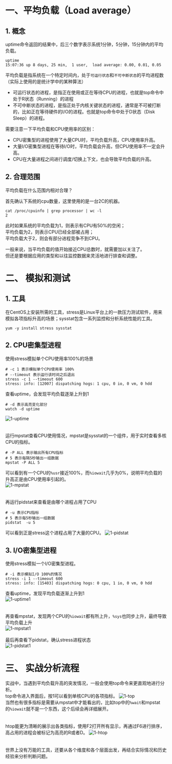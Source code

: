 # 一、平均负载（Load average）
## 1. 概念    
uptime命令返回的结果中，后三个数字表示系统1分钟，5分钟，15分钟内的平均负载。  
```
uptime
15:07:36 up 8 days, 25 min,  1 user,  load average: 0.00, 0.01, 0.05
```
平均负载是指系统在一个特定时间内，处于`可运行状态`和`不可中断状态`的平均进程数（实际上使用的是统计学中的某种算法）

- 可运行状态的进程，是指正在使用或正在等待CPU的进程，也就是top命令中处于R状态（Running）的进程
- 不可中断状态的进程，是指正处于内核关键状态的进程，通常是不可被打断的，比如正在等待硬件的I/O的进程。也就是top命令中处于D状态（Disk Sleep）的进程。  

需要注意一下平均负载和CPU使用率的区别：  
- CPU密集型的进程使用了大量CPU时，平均负载升高，CPU使用率升高。  
- 大量I/O密集型进程在等待I/O时，平均负载会升高，但CPU使用率不一定会升高。  
- CPU在大量进程之间进行调度/切换上下文，也会导致平均负载的升高。  

## 2. 合理范围
平均负载在什么范围内相对合理？  
  
首先确认下系统的cpu数量，这里使用的是一台2C的机器。 
```
cat /proc/cpuinfo | grep processor | wc -l
2
```
此时如果系统的平均负载为1，则表示有CPU有50%的空闲；  
平均负载为2，则表示CPU已经全部被占用；  
平均负载大于2，则会有部分进程竞争不到CPU。  
  
一般来说，当平均负载的值开始接近CPU总数时，就需要加以关注了。  
但还是要根据应用的类型和以往监控数据来灵活地进行排查和调整。  

# 二、 模拟和测试
## 1. 工具  
在CentOS上安装所需的工具，stress是Linux平台上的一款压力测试软件，用来模拟各项指标升高的场景；sysstat包含一系列监控和分析系统性能的工具。  
```
yum -y install stress sysstat
```
## 2. CPU密集型进程  
使用stress模拟单个CPU使用率100%的场景  
```
# -c 1 表示模拟单个CPU使用率 100%
# --timeout 表示运行该时间之后退出
stress -c 1 --timeout 600
stress: info: [12007] dispatching hogs: 1 cpu, 0 io, 0 vm, 0 hdd
```
查看uptime，会发现平均负载逐渐上升到1  
```
# -d 表示高亮变化部分
watch -d uptime  
```
![1-uptime](https://github.com/SidneyCao/Notes/blob/main/img/1-uptime.png)  
<br>
<br>
运行mpstat查看CPU使用情况，mpstat是sysstat的一个组件，用于实时查看多核CPU的指标。  
```
# -P ALL 表示输出所有CPU指标
# 5 表示每隔5秒输出一组数据
mpstat -P ALL 5
```
可以看到有一个CPU的`%usr`接近100%，而`%iowait`几乎为0%，说明平均负载的升高正是由CPU使用率引起的。  
![1-mpstat](https://github.com/SidneyCao/Notes/blob/main/img/1-mpstat.png)  
<br>
<br>
再运行pidstat来查看是由哪个进程占用了CPU   
```
# -u 表示CPU指标
# 5 表示每5秒输出一组数据
pidstat  -u 5
```
可以看到正是stress这个进程占用了大量的CPU。 
![1-pidstat](https://github.com/SidneyCao/Notes/blob/main/img/1-pidstat.png)  

## 3. I/O密集型进程
使用stress模拟一个I/O密集型进程。  
```
# -i 表示模拟I/O 100%的情况
stress -i 1 --timeout 600
stress: info: [15403] dispatching hogs: 0 cpu, 1 io, 0 vm, 0 hdd
```
查看uptime，发现平均负载逐渐上升到1  
![1-uptime1](https://github.com/SidneyCao/Notes/blob/main/img/1-uptime1.png)  
<br>
<br>
再查看mpstat，发现两个CPU的`%iowait`都有所上升，`%sys`也同步上升，最终导致平均负载上升  
![1-mpstat1](https://github.com/SidneyCao/Notes/blob/main/img/1-mpstat1.png)
<br>
<br>
最后再查看下pidstat，确认stress进程状态  
![1-pidstat1](https://github.com/SidneyCao/Notes/blob/main/img/1-pidstat1.png)
<br>

# 三、 实战分析流程  
实战中，当遇到平均负载升高的突发情况，一般会使用top命令来更直观地进行分析。  
top命令进入界面后，按1可以看到单核CPU的各项指标。
![1-top](https://github.com/SidneyCao/Notes/blob/main/img/1-top.png)  
当然也有很多指标是需要从mpstat中才能看出的，比如top中的`%wait`和mpstat的`%iowait`就不是一个东西，这个后续会再详细展开。  
<br>
<br>
htop能更为清晰的展示出各类指标，使用F2打开所有显示，再通过F6进行排序，高占用的进程会被标记为高亮的R或者D。
![1-htop](https://github.com/SidneyCao/Notes/blob/main/img/1-htop.png)  
<br>
<br>
世界上没有万能的工具，还要从各个维度和各个层面出发，再结合实际情况和历史经验来分析判断问题。



